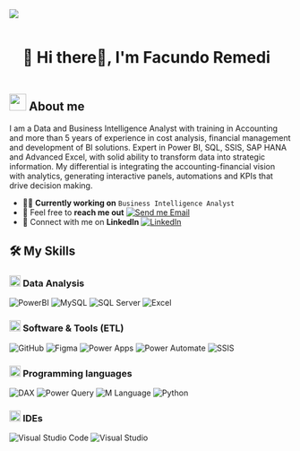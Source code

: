 <!--horizontal divider(gradiant)-->
<img src="https://user-images.githubusercontent.com/73097560/115834477-dbab4500-a447-11eb-908a-139a6edaec5c.gif">


<div id="user-content-toc">
  <ul align="left">
    <summary><h1 style="display: inline-block"> 🚀 Hi there👋, I'm Facundo Remedi</h1></summary>
  </ul>
</div>

<!--About Me-->
## <picture><img src = "https://github.com/7oSkaaa/7oSkaaa/blob/main/Images/about_me.gif?raw=true" width = 30px></picture> About me
I am a Data and Business Intelligence Analyst with training in Accounting and more than 5 years of 
experience in cost analysis, financial management and development of BI solutions. 
Expert in Power BI, SQL, SSIS, SAP HANA and Advanced Excel, with solid ability to 
transform data into strategic information. My differential is integrating the accounting-financial vision with analytics, generating interactive panels, automations and KPIs that 
drive decision making.

- :technologist: **Currently working on** `Business Intelligence Analyst`
- :email: Feel free to **reach me out** [![Send me Email](https://img.shields.io/static/v1?label=email&amp;message=FacundoRemedi&amp;color=EA4335&amp;style=flat-square)](mailto:facu_remedi@hotmail.com)
- :briefcase: Connect with me on **LinkedIn** [![LinkedIn](https://img.shields.io/badge/LinkedIn-Facundo%20Remedi-0A66C2?style=flat-square&logo=linkedin&logoColor=white)](https://www.linkedin.com/in/facundoremedi/)

## 🛠️ My Skills

### <picture> <img src = "https://github.com/7oSkaaa/7oSkaaa/blob/main/Images/CP_PS.gif?raw=true" width = 20px>  </picture> Data Analysis
![PowerBI](https://img.shields.io/badge/PowerBI-F2C811?style=flat-square&logo=PowerBI&logoColor=white)
![MySQL](https://img.shields.io/badge/MySQL-4479A1?style=flat-square&logo=MySQL&logoColor=white)
![SQL Server](https://img.shields.io/badge/SQL%20Server-CC2927?style=flat-square&logo=microsoftsqlserver&logoColor=white)
![Excel](https://img.shields.io/badge/Excel-217346?style=flat-square&logo=microsoft-excel&logoColor=white)

### <picture> <img src = "https://github.com/7oSkaaa/7oSkaaa/blob/main/Images/Software_Tools.gif?raw=true" width = 20px>  </picture> Software & Tools (ETL)
![GitHub](https://img.shields.io/badge/GitHub-181717?style=flat-square&logo=GitHub&logoColor=white)
![Figma](https://img.shields.io/badge/Figma-F24E1E?style=flat-square&logo=figma&logoColor=white)
![Power Apps](https://img.shields.io/badge/Power%20Apps-742774?style=flat-square&logo=microsoft-powerapps&logoColor=white)
![Power Automate](https://img.shields.io/badge/Power%20Automate-0078D6?style=flat-square&logo=microsoft-power-automate&logoColor=white)
![SSIS](https://img.shields.io/badge/SSIS-CC2927?style=flat-square&logo=sql-server&logoColor=white)


### <picture> <img src = "https://github.com/7oSkaaa/7oSkaaa/blob/main/Images/Programming_Languages.gif?raw=true" width = 20px>  </picture> Programming languages
![DAX](https://img.shields.io/badge/DAX-F2C811?style=flat-square&logo=power-bi&logoColor=black)
![Power Query](https://img.shields.io/badge/Power%20Query-217346?style=flat-square&logo=power-bi&logoColor=black)
![M Language](https://img.shields.io/badge/M%20Language-742774?style=flat-square&logo=code&logoColor=white)
![Python](https://img.shields.io/badge/Python-3776AB?style=flat-square&logo=Python&logoColor=white)

### <picture> <img src = "https://github.com/7oSkaaa/7oSkaaa/blob/main/Images/IDEs.gif?raw=true" width = 20px>  </picture> IDEs
![Visual Studio Code](https://img.shields.io/badge/Visual_Studio_Code-007ACC?style=flat-square&logo=Visual-Studio-Code&logoColor=white)
![Visual Studio](https://img.shields.io/badge/Visual%20Studio-5C2D91?style=flat-square&logo=visual-studio&logoColor=white)
